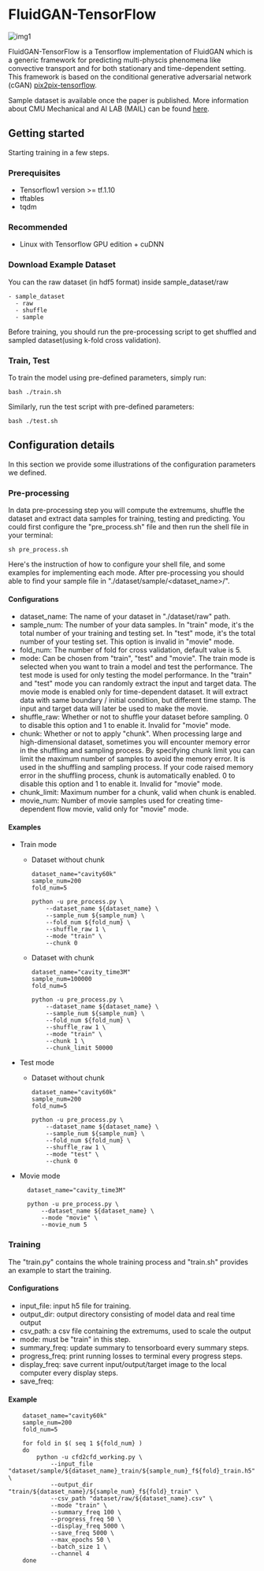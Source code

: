 # FluidGAN-TensorFlow

![img1](https://github.com/jcl2018/cGAN-transport-phenomena/blob/master/img/cGAN-2019-015.jpg) 

FluidGAN-TensorFlow is a Tensorflow implementation of FluidGAN which is  a generic framework for predicting multi-physcis phenomena like convective transport and for both stationary and time-dependent setting. This framework is based on the conditional generative adversarial network (cGAN) [pix2pix-tensorflow](https://github.com/affinelayer/pix2pix-tensorflow). 

Sample dataset is available once the paper is published.
More information about CMU Mechanical and AI LAB (MAIL) can be found [here](https://sites.google.com/view/barati).

## Getting started

Starting training in a few steps.
### Prerequisites

+ Tensorflow1 version >= tf.1.10
+ tftables
+ tqdm

### Recommended 
+ Linux with Tensorflow GPU edition + cuDNN

### Download Example Dataset
You can the raw dataset (in hdf5 format) inside sample_dataset/raw

	- sample_dataset
	  - raw
	  - shuffle
	  - sample

Before training, you should run the pre-processing script to get shuffled and sampled dataset(using k-fold cross validation).

### Train, Test 
To train the model using pre-defined parameters, simply run:

	bash ./train.sh

Similarly, run the test script with pre-defined parameters:

	bash ./test.sh

## Configuration details
In this section we provide some illustrations of the configuration parameters we defined. 

### Pre-processing
In data pre-processing step you will compute the extremums, shuffle the dataset and extract data samples for training, testing and predicting. You could first configure the "pre_process.sh" file and then run the shell file in your terminal:

    sh pre_process.sh

Here's the instruction of how to configure your shell file, and some examples for implementing each mode. After pre-processing you should able to find your sample file in "./dataset/sample/<dataset_name>/<mode>".

#### Configurations 
- dataset_name: The name of your dataset in "./dataset/raw" path.
- sample_num: The number of your data samples. In "train" mode, it's the total number of your training and testing set. In "test" mode, it's the total number of your testing set. This option is invalid in "movie" mode.
- fold_num: The number of fold for cross validation, default value is 5.
- mode: Can be chosen from "train", "test" and "movie". The train mode is selected when you want to train a model and test the performance. The test mode is used for only testing the model performance. In the "train" and "test" mode you can randomly extract the input and target data. The movie mode is enabled only for time-dependent dataset. It will extract data with same boundary / initial condition, but different time stamp. The input and target data will later be used to make the movie.
- shuffle_raw: Whether or not to shuffle your dataset before sampling. 0 to disable this option and 1 to enable it. Invalid for "movie" mode.
- chunk: Whether or not to apply "chunk". When processing large and high-dimensional dataset, sometimes you will encounter memory error in the shuffling and sampling process. By specifying chunk limit you can limit the maximum number of samples to avoid the memory error. It is used in the shuffling and sampling process. If your code raised memory error in the shuffling process, chunk is automatically enabled. 0 to disable this option and 1 to enable it. Invalid for "movie" mode.
- chunk_limit: Maximum number for a chunk, valid when chunk is enabled.
- movie_num: Number of movie samples used for creating time-dependent flow movie, valid only for "movie" mode.
#### Examples
- Train mode
  - Dataset without chunk
  
        dataset_name="cavity60k"
        sample_num=200
        fold_num=5

        python -u pre_process.py \
            --dataset_name ${dataset_name} \
            --sample_num ${sample_num} \
            --fold_num ${fold_num} \
            --shuffle_raw 1 \
            --mode "train" \
            --chunk 0         

  - Dataset with chunk
  
        dataset_name="cavity_time3M"
        sample_num=100000
        fold_num=5
        
        python -u pre_process.py \
            --dataset_name ${dataset_name} \
            --sample_num ${sample_num} \
            --fold_num ${fold_num} \
            --shuffle_raw 1 \
            --mode "train" \
            --chunk 1 \
            --chunk_limit 50000
            
- Test mode
  - Dataset without chunk 
  
        dataset_name="cavity60k"
        sample_num=200
        fold_num=5

        python -u pre_process.py \
            --dataset_name ${dataset_name} \
            --sample_num ${sample_num} \
            --fold_num ${fold_num} \
            --shuffle_raw 1 \
            --mode "test" \
            --chunk 0      
- Movie mode
  
        dataset_name="cavity_time3M"

        python -u pre_process.py \
            --dataset_name ${dataset_name} \
            --mode "movie" \
            --movie_num 5 
 
### Training
The "train.py" contains the whole training process and "train.sh" provides an example to start the training.
#### Configurations 
- input_file: input h5 file for training.
- output_dir: output directory consisting of model data and real time output
- csv_path: a csv file containing the extremums, used to scale the output
- mode: must be "train" in this step.
- summary_freq: update summary to tensorboard every summary steps.
- progress_freq: print running losses to terminal every progress steps.
- display_freq: save current input/output/target image to the local computer every display steps.
- save_freq: 

#### Example 

        dataset_name="cavity60k"
        sample_num=200
        fold_num=5

        for fold in $( seq 1 ${fold_num} )
        do
            python -u cfd2cfd_working.py \
                --input_file "dataset/sample/${dataset_name}_train/${sample_num}_f${fold}_train.h5" \
                --output_dir "train/${dataset_name}/${sample_num}_f${fold}_train" \
                --csv_path "dataset/raw/${dataset_name}.csv" \
                --mode "train" \
                --summary_freq 100 \
                --progress_freq 50 \
                --display_freq 5000 \
                --save_freq 5000 \
                --max_epochs 50 \
                --batch_size 1 \
                --channel 4 
        done 



